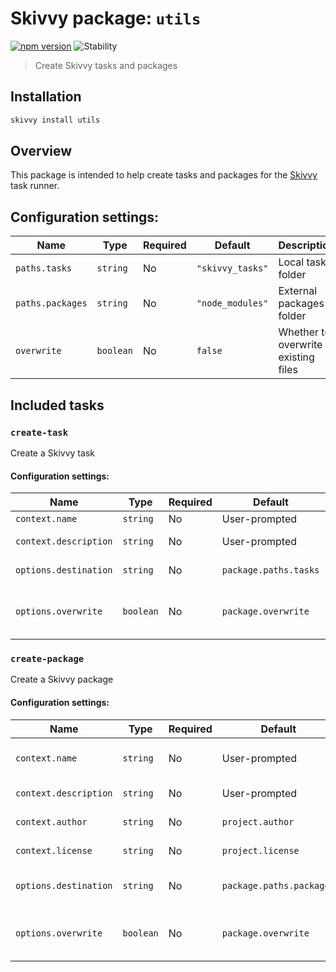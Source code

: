# Skivvy package: `utils`
[![npm version](https://img.shields.io/npm/v/@skivvy/skivvy-package-utils.svg)](https://www.npmjs.com/package/@skivvy/skivvy-package-utils)
![Stability](https://img.shields.io/badge/stability-stable-brightgreen.svg)

> Create Skivvy tasks and packages


## Installation

```bash
skivvy install utils
```


## Overview

This package is intended to help create tasks and packages for the [Skivvy](https://www.npmjs.com/package/skivvy) task runner.


## Configuration settings:

| Name | Type | Required | Default | Description |
| ---- | ---- | -------- | ------- | ----------- |
| `paths.tasks` | `string` | No | `"skivvy_tasks"` | Local tasks folder |
| `paths.packages` | `string` | No | `"node_modules"` | External packages folder |
| `overwrite` | `boolean` | No | `false` | Whether to overwrite existing files |


## Included tasks

### `create-task`

Create a Skivvy task

#### Configuration settings:

| Name | Type | Required | Default | Description |
| ---- | ---- | -------- | ------- | ----------- |
| `context.name` | `string` | No | User-prompted | Task name |
| `context.description` | `string` | No | User-prompted | Task description |
| `options.destination` | `string` | No | `package.paths.tasks` | Local tasks folder |
| `options.overwrite` | `boolean` | No | `package.overwrite` | Whether to overwrite existing files |


### `create-package`

Create a Skivvy package

#### Configuration settings:

| Name | Type | Required | Default | Description |
| ---- | ---- | -------- | ------- | ----------- |
| `context.name` | `string` | No | User-prompted | Skivvy package name |
| `context.description` | `string` | No | User-prompted | Task description |
| `context.author` | `string` | No | `project.author` | Author name |
| `context.license` | `string` | No | `project.license` | Package license |
| `options.destination` | `string` | No | `package.paths.packages` | External packages folder |
| `options.overwrite` | `boolean` | No | `package.overwrite` | Whether to overwrite existing files |
